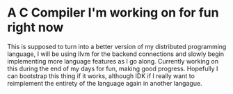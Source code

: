 # A C Compiler I'm working on for fun right now

This is supposed to turn into a better version of my distributed programming
language, I will be using llvm for the backend connections and slowly begin
implementing more language features as I go along. Currently working on this
during the end of my days for fun, making good progress. Hopefully I can
bootstrap this thing if it works, although IDK if I really want to reimplement
the entirety of the language again in another langague.
